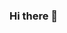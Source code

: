 ### Hi there 👋

<!--
**jihs2113/jihs2113** is a ✨ _special_ ✨ repository because its `README.md` (this file) appears on your GitHub profile.
Hi there! I'm mobile app developer using Android and iOS. 🚀
Sometimes I develop cross-platforms like ReactNative or Flutter, but prefer native. 💖

I enjoy hiking, swimming, dive and surf. ⛰ 🏄
I hope to develop every beautiful things. ✨
Here are some ideas to get you started:

- 🔭 I’m currently working on ...
- 🌱 I’m currently learning ...
- 👯 I’m looking to collaborate on ...
- 🤔 I’m looking for help with ...
- 💬 Ask me about ...
- 📫 How to reach me: ...
- 😄 Pronouns: ...
- ⚡ Fun fact: ...
-->
